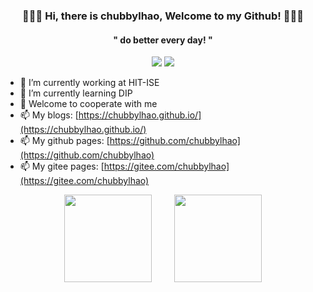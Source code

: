 <h3 align = "center"> 👋👋👋 Hi, there is chubbylhao, Welcome to my Github! 👋👋👋 </h3>

<h4 align = "center"> " do better every day! " </h4>

<p align="center">
    <img src="https://img.shields.io/badge/purpose-study%20and%20backup-red" />
	<img src="https://img.shields.io/badge/institution-HIT--ISE-blue" />
</p>

- 🔭 I’m currently working at HIT-ISE
- 🌱 I’m currently learning DIP
- 👯 Welcome to cooperate with me
- 📫 My blogs: [https://chubbylhao.github.io/](https://chubbylhao.github.io/)
- 📫 My github pages: [https://github.com/chubbylhao](https://github.com/chubbylhao)
- 📫 My gitee pages: [https://gitee.com/chubbylhao](https://gitee.com/chubbylhao)

<div align="center">
<span>  </span>
<img height="140px" src="https://github-readme-stats.vercel.app/api?username=chubbylhao&show_icons=true&theme=highcontrast&count_private=true" />
<span>  </span>
<img height="140px" src="https://github-readme-stats.vercel.app/api/top-langs/?username=chubbylhao&theme=highcontrast&layout=compact&langs_count=8" />
<span>  </span>
</div>

